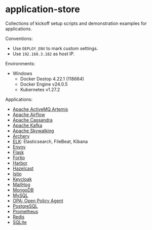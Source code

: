 # application-store
Collections of kickoff setup scripts and demonstration examples for applications.

Conventions:

- Use `DEPLOY_ENV` to mark custom settings.
- Use `192.168.3.182` as host IP.

Environments:

- Windows
  - Docker Destop 4.22.1 (118664)
  - Docker Engine v24.0.5
  - Kubernetes v1.27.2

Applications:

- [Apache ActiveMQ Artemis](./activemq/README.md)
- [Apache Airflow](./airflow/README.md)
- [Apache Cassandra](./cassandra/README.md)
- [Apache Kafka](./kafka/README.md)
- [Apache Skywalking](./skywalking/README.md)
- [Archery](./archery/README.md)
- [ELK](./elk/README.md): Elasticsearch, FileBeat, Kibana
- [Envoy](./envoy/README.md)
- [Flask](./flask/README.md)
- [Fortio](./fortio/README.md)
- [Harbor](./harbor/README.md)
- [Hazelcast](./hazelcast/README.md)
- [Istio](./istio/README.md)
- [Keycloak](./keycloak/README.md)
- [MailHog](./mailhog/README.md)
- [MongoDB](./mongodb/README.md)
- [MySQL](./mysql/README.md)
- [OPA: Open Policy Agent](./opa/README.md)
- [PostgreSQL](./postgresql/README.md)
- [Prometheus](./prometheus/README.md)
- [Redis](./redis/README.md)
- [SQLite](./sqlite/README.md)